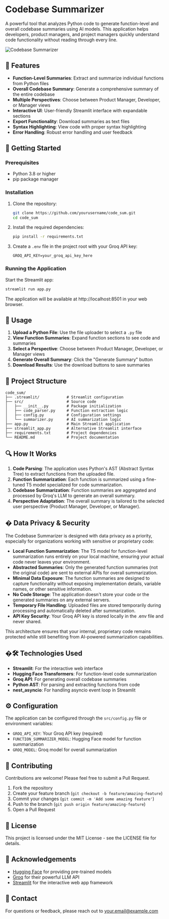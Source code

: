 # Codebase Summarizer

A powerful tool that analyzes Python code to generate function-level and overall codebase summaries using AI models. This application helps developers, product managers, and project managers quickly understand code functionality without reading through every line.

![Codebase Summarizer](https://via.placeholder.com/800x400?text=Codebase+Summarizer)

## 🌟 Features

- **Function-Level Summaries**: Extract and summarize individual functions from Python files
- **Overall Codebase Summary**: Generate a comprehensive summary of the entire codebase
- **Multiple Perspectives**: Choose between Product Manager, Developer, or Manager views
- **Interactive UI**: User-friendly Streamlit interface with expandable sections
- **Export Functionality**: Download summaries as text files
- **Syntax Highlighting**: View code with proper syntax highlighting
- **Error Handling**: Robust error handling and user feedback

## 🚀 Getting Started

### Prerequisites

- Python 3.8 or higher
- pip package manager

### Installation

1. Clone the repository:
   ```bash
   git clone https://github.com/yourusername/code_sum.git
   cd code_sum
   ```

2. Install the required dependencies:
   ```bash
   pip install -r requirements.txt
   ```

3. Create a `.env` file in the project root with your Groq API key:
   ```
   GROQ_API_KEY=your_groq_api_key_here
   ```

### Running the Application

Start the Streamlit app:
```bash
streamlit run app.py
```

The application will be available at http://localhost:8501 in your web browser.

## 🔧 Usage

1. **Upload a Python File**: Use the file uploader to select a `.py` file
2. **View Function Summaries**: Expand function sections to see code and summaries
3. **Select a Perspective**: Choose between Product Manager, Developer, or Manager views
4. **Generate Overall Summary**: Click the "Generate Summary" button
5. **Download Results**: Use the download buttons to save summaries

## 🧩 Project Structure

```
code_sum/
├── .streamlit/            # Streamlit configuration
├── src/                   # Source code
│   ├── __init__.py        # Package initialization
│   ├── code_parser.py     # Function extraction logic
│   ├── config.py          # Configuration settings
│   └── summarizer.py      # AI summarization logic
├── app.py                 # Main Streamlit application
├── streamlit_app.py       # Alternative Streamlit interface
├── requirements.txt       # Project dependencies
└── README.md              # Project documentation
```

## 🔍 How It Works

1. **Code Parsing**: The application uses Python's AST (Abstract Syntax Tree) to extract functions from the uploaded file.
2. **Function Summarization**: Each function is summarized using a fine-tuned T5 model specialized for code summarization.
3. **Codebase Summarization**: Function summaries are aggregated and processed by Groq's LLM to generate an overall summary.
4. **Perspective Adaptation**: The overall summary is tailored to the selected user perspective (Product Manager, Developer, or Manager).

## � Data Privacy & Security

The Codebase Summarizer is designed with data privacy as a priority, especially for organizations working with sensitive or proprietary code:

- **Local Function Summarization**: The T5 model for function-level summarization runs entirely on your local machine, ensuring your actual code never leaves your environment.
- **Abstracted Summaries**: Only the generated function summaries (not the original code) are sent to external APIs for overall summarization.
- **Minimal Data Exposure**: The function summaries are designed to capture functionality without exposing implementation details, variable names, or other sensitive information.
- **No Code Storage**: The application doesn't store your code or the generated summaries on any external servers.
- **Temporary File Handling**: Uploaded files are stored temporarily during processing and automatically deleted after summarization.
- **API Key Security**: Your Groq API key is stored locally in the .env file and never shared.

This architecture ensures that your internal, proprietary code remains protected while still benefiting from AI-powered summarization capabilities.

## �🛠️ Technologies Used

- **Streamlit**: For the interactive web interface
- **Hugging Face Transformers**: For function-level code summarization
- **Groq API**: For generating overall codebase summaries
- **Python AST**: For parsing and extracting functions from code
- **nest_asyncio**: For handling asyncio event loop in Streamlit

## ⚙️ Configuration

The application can be configured through the `src/config.py` file or environment variables:

- `GROQ_API_KEY`: Your Groq API key (required)
- `FUNCTION_SUMMARIZER_MODEL`: Hugging Face model for function summarization
- `GROQ_MODEL`: Groq model for overall summarization

## 🤝 Contributing

Contributions are welcome! Please feel free to submit a Pull Request.

1. Fork the repository
2. Create your feature branch (`git checkout -b feature/amazing-feature`)
3. Commit your changes (`git commit -m 'Add some amazing feature'`)
4. Push to the branch (`git push origin feature/amazing-feature`)
5. Open a Pull Request

## 📝 License

This project is licensed under the MIT License - see the LICENSE file for details.

## 🙏 Acknowledgements

- [Hugging Face](https://huggingface.co/) for providing pre-trained models
- [Groq](https://groq.com/) for their powerful LLM API
- [Streamlit](https://streamlit.io/) for the interactive web app framework

## 📧 Contact

For questions or feedback, please reach out to [your.email@example.com](mailto:your.email@example.com)